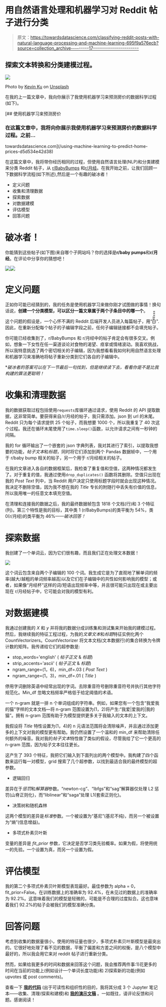# 用自然语言处理和机器学习对 Reddit 帖子进行分类

> 原文：<https://towardsdatascience.com/classifying-reddit-posts-with-natural-language-processing-and-machine-learning-695f9a576ecb?source=collection_archive---------17----------------------->

## 探索文本转换和分类建模过程。

![](img/6275caaf6b26dd8e024cbadaa357de2f.png)

Photo by [Kevin Ku](https://unsplash.com/@ikukevk?utm_source=medium&utm_medium=referral) on [Unsplash](https://unsplash.com?utm_source=medium&utm_medium=referral)

在我的上一篇文章中，我向你展示了我使用机器学习来预测房价的数据科学过程(如下)。

[](/using-machine-learning-to-predict-home-prices-d5d534e42d38) [## 使用机器学习来预测房价

### 在这篇文章中，我将向你展示我使用机器学习来预测房价的数据科学过程。之前…

towardsdatascience.com](/using-machine-learning-to-predict-home-prices-d5d534e42d38) 

在这篇文章中，我将带你经历相同的过程，但使用自然语言处理(NLP)和分类建模来分类 Reddit 帖子，从 [r/BabyBumps](https://www.reddit.com/r/BabyBumps) 和[r/月经](https://www.reddit.com/r/menstruation)。在我开始之前，让我们回顾一下数据科学流程(如下所述),然后是一个有趣的破冰者！

*   定义问题
*   收集和清理数据
*   探索数据
*   对数据建模
*   评估模型
*   回答问题

# 破冰者！

你能猜到这些帖子(如下图)来自哪个子网站吗？你的选择是**r/baby pumps**和**r/月经**。在评论中分享你的猜想吧！

![](img/1620bf3737be2f93786b4caaffb37b28.png)![](img/9617dfa65b639be2200845e2d9f5b969.png)

# 定义问题

正如你可能已经猜到的，我的任务是使用机器学习来做你刚才试图做的事情！换句话说，**创建一个分类模型，可以区分一篇文章属于两个子条目中的哪一个**。

这个问题的假设是，一个心怀不满的 Reddit 后端开发人员进入每篇帖子，用“(̿̿ĺ̯̿̿̿̿)".因此，在重新分配每个帖子的子编辑字段之前，任何子编辑链接都不会填充帖子。

你可能已经收集到了，r/BabyBumps 和 r/月经中的帖子肯定会有很多交叉。例如，想象一下女性在任一渠道谈论对食物的渴望、痉挛或情绪波动。我喜欢挑战，所以我特意挑选了两个密切相关的子编辑，因为我想看看我如何利用自然语言处理和机器学习来准确地将帖子重新分类到它们各自的子编辑中。

**破冰者的答案可以在下一节最后一句找到，但是继续读下去，看看你是不是比我构建的算法更聪明！*

# 收集和清理数据

我的数据获取过程包括使用`requests`库循环通过请求，使用 Reddit 的 API 提取数据，这非常简单。要获得来自/r/月经的帖子，我只需添加。json 到 url 的末尾。Reddit 只为每个请求提供 25 个帖子，而我想要 1000 个，所以我重复了 40 次这个过程。我还在循环末尾使用了`time.sleep()`函数，以允许请求之间有一秒钟的间隔。

我的 for 循环输出了一个嵌套的 json 字典列表，我对其进行了索引，以提取我想要的功能，*帖子文本*和*标题*，同时将它们添加到两个 Pandas 数据帧中，一个用于 r/baby bump 相关的帖子，另一个用于 r/月经相关的帖子。

在我的文章进入各自的数据框架后，我检查了重复值和空值，这两种情况都发生了。对于重复的值，我通过使用`drop_duplicates()` 函数将其删除。空值只出现在我的 *Post* *Text* 列中，当 Reddit 用户决定只使用标题字段时就会出现这种情况。我决定不删除空值，因为我不想在我的 *Title* 专长的附随行中丢失有价值的信息，所以我用唯一的任意文本填充空值。

在清理和连接我的数据之后，我的最终数据帧包含 1818 个文档(行)和 3 个特征(列)。第三个特性是我的目标，其中类 1 (r/BabyBumps)的类平衡为 54%，类 0(r/月经)的类平衡为 46%——*破冰回答！*

# 探索数据

我创建了一个单词云，因为它们很有趣，而且我们正在处理文本数据！

![](img/d3c02eb7e7c37a04143c92f54321917a.png)

这个词云包含来自两个子编辑的 100 个词。我生成它是为了直观地了解单词的频率(越大/越粗的单词频率越高)以及它们在子编辑中的共性如何影响我的模型；或者，如果像“月经杯”这样的词/短语出现频率中等，并且很可能只出现在或主要出现在 r/月经帖子中，它可能会对我的模型有利。

# 对数据建模

我通过创建我的 *X* 和 *y* 并将我的数据分成训练集和测试集来开始我的建模过程。然后，我继续我的特征工程过程，为我的*文章文本*和*标题*特征实例化两个 CountVectorizers。CountVectorizer 将文本文档(文本数据行)的集合转换为令牌计数的矩阵。我传递给它们的超参数是:

*   stop_words='english' ( *帖子正文* & *标题*)
*   strip_accents='ascii' ( *帖子正文* & *标题*)
*   ngram_range=(1，6)，min_df=.03 ( *Post Text* )
*   ngram_range=(1，3)，min_df=.01 ( *Title* )

停用字词删除英语中经常出现的字词。去除重音符号删除重音符号并执行其他字符规范化。Min_df 忽略文档频率严格低于给定阈值的术语。

一个 n-gram 就是一排 n 个单词组成的字符串。例如，如果您有一个包含“我爱我的猫”字样的文本文档—将 n-gram 范围设置为(1，2)将产生:“我爱|爱我的|我的猫”。拥有 n-gram 范围有助于为模型提供更多关于我输入的文本的上下文。

我假设将 *Title* 特性设置为(1，4)的 n 元语法范围将会清除噪声，并且通过添加更多的上下文对我的模型更有帮助。我仍然设置了一个温和的 min_df 来帮助清除任何额外的噪音。我对我的*帖子文本*特性做了类似的假设，尽管我给了它一个更高的 n-gram 范围，因为帖子文本往往更长。

这产生了 393 个特征，我把它们输入到下面列出的两个模型中。我构建了四个函数来运行每一对模型，grid 搜索了几个超参数，以找到最适合我的最终模型的超参数。

*   逻辑回归

差异在于*惩罚*和*解算器*参数。“newton-cg”、“lbfgs”和“sag”解算器仅处理 L2 惩罚(山脊正则化)，而“liblinear”和“saga”处理 L1(套索正则化)。

*   决策树和随机森林

这两个模型的差异是*标准*参数。一个被设置为“基尼”(基尼不纯)，而另一个被设置为“熵”(信息增益)。

*   多项式朴素贝叶斯

变量的差异是 *fit_prior* 参数，它决定是否学习类先验概率。如果为假，将使用统一的先验。一个设置为真，而另一个设置为假。

# 评估模型

我的第二个多项式朴素贝叶斯模型表现最好。最佳参数为 alpha = 0，fit_prior=False。在训练数据上的准确率为 92.4%，在未见过的数据上的准确率为 92.2%。这意味着我们的模型是轻微的，可能是不合理的过度拟合。这也意味着我们 92.2%的帖子会被我们的模型准确分类。

# 回答问题

考虑到收集的数据量很小，使用的特征量也很少，多项式朴素贝叶斯模型是最突出的。它很好地处理了看不见的数据，平衡了偏差和方差之间的权衡，是八个模型中最好的，所以我会用它来对 reddit 帖子进行重新分类。

然而，如果给我更多的时间和数据来回答这个问题，我会推荐两件事:1)花更多的时间在当前的功能上(例如设计一个单词长度功能)和 2)探索新的功能(例如 upvotes 或 post comments)。

查看一下 [**我的代码**](https://github.com/traintestbritt/classifying_reddit_posts/tree/master/notebooks) (出于可读性和组织性的目的，我将其分成 3 个 Jupyter 笔记本——收集、清理/探索和建模)和 [**我的演示文稿**](https://docs.google.com/presentation/d/1S3R8KSKmX8M_uOtiXYiAQbVpRUHqMC8QfxfBW7Zx18k/edit?usp=sharing) 。一如既往，请评论反馈和问题。感谢阅读！